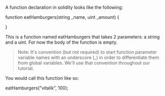A function declaration in solidity looks like the following:



function eatHamburgers\(string \_name, uint \_amount\) {



}

This is a function named eatHamburgers that takes 2 parameters: a string and a uint. For now the body of the function is empty.



> Note: It's convention \(but not required\) to start function parameter variable names with an underscore \(\_\) in order to differentiate them from global variables. We'll use that convention throughout our tutorial.



You would call this function like so:



eatHamburgers\("vitalik", 100\);

